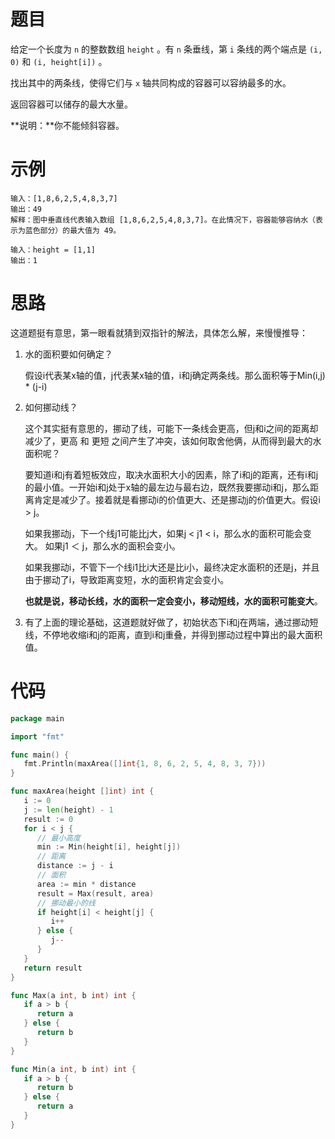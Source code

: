 # 题目

给定一个长度为 `n` 的整数数组 `height` 。有 `n` 条垂线，第 `i` 条线的两个端点是 `(i, 0)` 和 `(i, height[i])` 。

找出其中的两条线，使得它们与 `x` 轴共同构成的容器可以容纳最多的水。

返回容器可以储存的最大水量。

**说明：**你不能倾斜容器。

# 示例

```
输入：[1,8,6,2,5,4,8,3,7]
输出：49 
解释：图中垂直线代表输入数组 [1,8,6,2,5,4,8,3,7]。在此情况下，容器能够容纳水（表示为蓝色部分）的最大值为 49。
```

```
输入：height = [1,1]
输出：1
```

# 思路

这道题挺有意思，第一眼看就猜到双指针的解法，具体怎么解，来慢慢推导：

1. 水的面积要如何确定？

   假设i代表某x轴的值，j代表某x轴的值，i和j确定两条线。那么面积等于Min(i,j) * (j-i)

2. 如何挪动线？

   这个其实挺有意思的，挪动了线，可能下一条线会更高，但j和i之间的距离却减少了，更高 和 更短 之间产生了冲突，该如何取舍他俩，从而得到最大的水面积呢？

   要知道i和j有着短板效应，取决水面积大小的因素，除了i和j的距离，还有i和j的最小值。一开始i和j处于x轴的最左边与最右边，既然我要挪动i和j，那么距离肯定是减少了。接着就是看挪动i的价值更大、还是挪动j的价值更大。假设i > j。

   如果我挪动j，下一个线j1可能比j大，如果j < j1 < i，那么水的面积可能会变大。 如果j1 ＜ j，那么水的面积会变小。

   如果我挪动i，不管下一个线i1比i大还是比i小，最终决定水面积的还是j，并且由于挪动了i，导致距离变短，水的面积肯定会变小。

   **也就是说，移动长线，水的面积一定会变小，移动短线，水的面积可能变大**。

3. 有了上面的理论基础，这道题就好做了，初始状态下i和j在两端，通过挪动短线，不停地收缩i和j的距离，直到i和j重叠，并得到挪动过程中算出的最大面积值。

# 代码

```go
package main

import "fmt"

func main() {
   fmt.Println(maxArea([]int{1, 8, 6, 2, 5, 4, 8, 3, 7}))
}

func maxArea(height []int) int {
   i := 0
   j := len(height) - 1
   result := 0
   for i < j {
      // 最小高度
      min := Min(height[i], height[j])
      // 距离
      distance := j - i
      // 面积
      area := min * distance
      result = Max(result, area)
      // 挪动最小的线
      if height[i] < height[j] {
         i++
      } else {
         j--
      }
   }
   return result
}

func Max(a int, b int) int {
   if a > b {
      return a
   } else {
      return b
   }
}

func Min(a int, b int) int {
   if a > b {
      return b
   } else {
      return a
   }
}
```